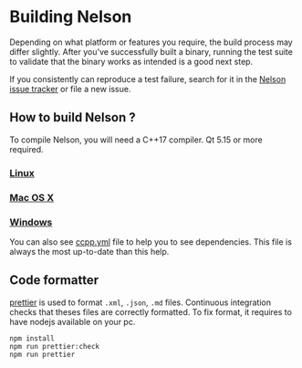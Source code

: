 # Building Nelson

Depending on what platform or features you require, the build process may
differ slightly. After you've successfully built a binary, running the
test suite to validate that the binary works as intended is a good next step.

If you consistently can reproduce a test failure, search for it in the
[Nelson issue tracker](https://github.com/Nelson-numerical-software/nelson/issues) or
file a new issue.

## How to build Nelson ?

To compile Nelson, you will need a C++17 compiler.
Qt 5.15 or more required.

### [Linux](BUILDING_Linux.md)

### [Mac OS X](BUILDING_Macos.md)

### [Windows](BUILDING_Windows.md)

You can also see [ccpp.yml](https://github.com/Nelson-numerical-software/nelson/blob/master/.github/workflows/ccpp.yml) file to help you to see dependencies. This file is always the most up-to-date than this help.

## Code formatter

[prettier](https://prettier.io) is used to format `.xml`, `.json`, `.md` files.
Continuous integration checks that theses files are correctly formatted.
To fix format, it requires to have nodejs available on your pc.

```batch
npm install
npm run prettier:check
npm run prettier
```
